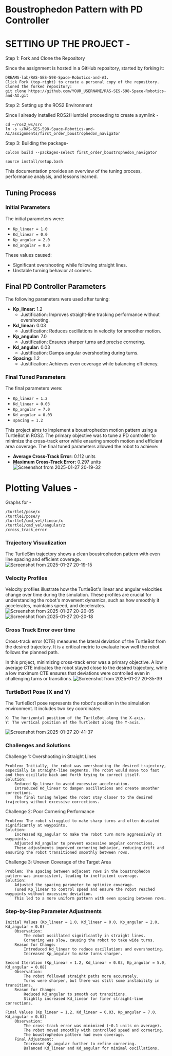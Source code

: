 # Boustrophedon Pattern with PD Controller

# SETTING UP THE PROJECT - 

Step 1: Fork and Clone the Repository

Since the assignment is hosted in a GitHub repository, started by forking it:

    DREAMS-lab/RAS-SES-598-Space-Robotics-and-AI.
    Click Fork (top-right) to create a personal copy of the repository.
    Cloned the forked repository:
    git clone https://github.com/YOUR_USERNAME/RAS-SES-598-Space-Robotics-and-AI.git


Step 2: Setting up the ROS2 Environment

Since I already installed ROS2(Humble) proceeding to create a symlink -

    cd ~/ros2_ws/src
    ln -s ~/RAS-SES-598-Space-Robotics-and-AI/assignments/first_order_boustrophedon_navigator 


Step 3: Building the package-
         
    colcon build --packages-select first_order_boustrophedon_navigator
    
    source install/setup.bash

This documentation provides an overview of the tuning process, performance analysis, and lessons learned.

## Tuning Process

### Initial Parameters
The initial parameters were:
- `Kp_linear = 1.0`
- `Kd_linear = 0.0`
- `Kp_angular = 2.0`
- `Kd_angular = 0.0`

These values caused:
- Significant overshooting while following straight lines.
- Unstable turning behavior at corners.

## Final PD Controller Parameters

The following parameters were used after tuning:
- **Kp_linear:** 1.2  
  - Justification: Improves straight-line tracking performance without overshooting.
- **Kd_linear:** 0.03  
  - Justification: Reduces oscillations in velocity for smoother motion.
- **Kp_angular:** 7.0  
  - Justification: Ensures sharper turns and precise cornering.
- **Kd_angular:** 0.03  
  - Justification: Damps angular overshooting during turns.
- **Spacing:** 1.2  
  - Justification: Achieves even coverage while balancing efficiency.


### Final Tuned Parameters
The final parameters were:
- `Kp_linear = 1.2`
- `Kd_linear = 0.03`
- `Kp_angular = 7.0`
- `Kd_angular = 0.03`
- `spacing = 1.2`

This project aims to implement a boustrophedon motion pattern using a TurtleBot in ROS2. The primary objective was to tune a PD controller to minimize the cross-track error while ensuring smooth motion and efficient area coverage. The final tuned parameters allowed the robot to achieve:
- **Average Cross-Track Error:** 0.112 units
- **Maximum Cross-Track Error:** 0.297 units
  ![Screenshot from 2025-01-27 20-19-32](https://github.com/user-attachments/assets/fc1fc4f4-b904-4500-8b9b-ed65c76dc7b0)

# Plotting Values -
Graphs for -

    /turtle1/pose/x
    /turtle1/pose/y
    /turtle1/cmd_vel/linear/x
    /turtle1/cmd_vel/angular/z
    /cross_track_error

### Trajectory Visualization
The TurtleSim trajectory shows a clean boustrophedon pattern with even line spacing and efficient coverage.
![Screenshot from 2025-01-27 20-19-15](https://github.com/user-attachments/assets/c8baddd1-12cd-4a0b-8ca4-f5317ec2c832)

### Velocity Profiles
Velocity profiles illustrate how the TurtleBot's linear and angular velocities change over time during the simulation. These profiles are crucial for understanding the robot's movement dynamics, such as how smoothly it accelerates, maintains speed, and decelerates.
![Screenshot from 2025-01-27 20-20-05](https://github.com/user-attachments/assets/6ca93661-a728-4216-b8ff-4e12aa910da7)
![Screenshot from 2025-01-27 20-20-18](https://github.com/user-attachments/assets/e61bf146-80fb-42c4-997b-498cb9474801)

### Cross Track Error over time
Cross-track error (CTE) measures the lateral deviation of the TurtleBot from the desired trajectory. It is a critical metric to evaluate how well the robot follows the planned path.

In this project, minimizing cross-track error was a primary objective. A low average CTE indicates the robot stayed close to the desired trajectory, while a low maximum CTE ensures that deviations were controlled even in challenging turns or transitions.
![Screenshot from 2025-01-27 20-35-39](https://github.com/user-attachments/assets/580a2b16-04b6-4e16-8bea-cb70d87afb57)

### TurtleBot1 Pose (X and Y)

The TurtleBot1 pose represents the robot's position in the simulation environment. It includes two key coordinates:

    X: The horizontal position of the TurtleBot along the X-axis.
    Y: The vertical position of the TurtleBot along the Y-axis.
 ![Screenshot from 2025-01-27 20-41-37](https://github.com/user-attachments/assets/76fad584-0570-490a-a1e2-743f20d399d3)

### Challenges and Solutions

Challenge 1: Overshooting in Straight Lines

    Problem: Initially, the robot was overshooting the desired trajectory, especially in straight-line segments. The robot would move too fast and then oscillate back and forth trying to correct itself.
    Solution:
        Reduced Kp_linear to avoid excessive acceleration.
        Introduced Kd_linear to dampen oscillations and create smoother corrections.
        The final tuning helped the robot stay closer to the desired trajectory without excessive corrections.

Challenge 2: Poor Cornering Performance

    Problem: The robot struggled to make sharp turns and often deviated significantly at waypoints.
    Solution:
        Increased Kp_angular to make the robot turn more aggressively at waypoints.
        Adjusted Kd_angular to prevent excessive angular corrections.
        These adjustments improved cornering behavior, reducing drift and ensuring the robot transitioned smoothly between rows.

Challenge 3: Uneven Coverage of the Target Area

    Problem: The spacing between adjacent rows in the boustrophedon pattern was inconsistent, leading to inefficient coverage.
    Solution:
        Adjusted the spacing parameter to optimize coverage.
        Tuned Kp_linear to control speed and ensure the robot reached waypoints without excessive deviation.
        This led to a more uniform pattern with even spacing between rows.

### Step-by-Step Parameter Adjustments

    Initial Values (Kp_linear = 1.0, Kd_linear = 0.0, Kp_angular = 2.0, Kd_angular = 0.0)
        Observation:
            The robot oscillated significantly in straight lines.
            Cornering was slow, causing the robot to take wide turns.
        Reason for Change:
            Introduced Kd_linear to reduce oscillations and overshooting.
            Increased Kp_angular to make turns sharper.

    Second Iteration (Kp_linear = 1.2, Kd_linear = 0.03, Kp_angular = 5.0, Kd_angular = 0.08)
        Observation:
            The robot followed straight paths more accurately.
            Turns were sharper, but there was still some instability in transitions.
        Reason for Change:
            Reduced Kd_angular to smooth out transitions.
            Slightly increased Kd_linear for finer straight-line corrections.

    Final Values (Kp_linear = 1.2, Kd_linear = 0.03, Kp_angular = 7.0, Kd_angular = 0.03)
        Observation:
            The cross-track error was minimized (~0.1 units on average).
            The robot moved smoothly with controlled speed and cornering.
            The boustrophedon pattern had even coverage.
        Final Adjustment:
            Increased Kp_angular further to refine cornering.
            Balanced Kd_linear and Kd_angular for minimal oscillations.
